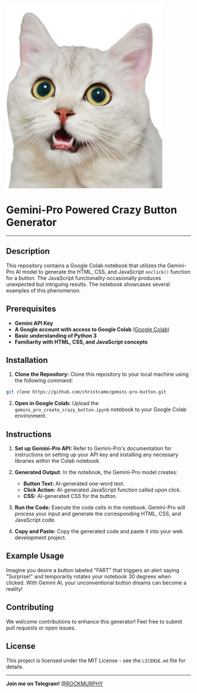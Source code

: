 ![Cat, Surprised](cat-surprised.png)
# **Gemini-Pro Powered Crazy Button Generator**

---

## Description

This repository contains a Google Colab notebook that utilizes the Gemini-Pro AI model to generate the HTML, CSS, and JavaScript `onclick()` function for a button. The JavaScript functionality occasionally produces unexpected but intriguing results. The notebook showcases several examples of this phenomenon.

## Prerequisites

- **Gemini API Key**
- **A Google account with access to Google Colab** ([Google Colab](https://colab.research.google.com))
- **Basic understanding of Python 3**
- **Familiarity with HTML, CSS, and JavaScript concepts**

## Installation

1. **Clone the Repository:** Clone this repository to your local machine using the following command:

```bash
git clone https://github.com/christcame/gemini-pro-button.git
```

2. **Open in Google Colab:** Upload the `gemini_pro_create_crazy_button.ipynb` notebook to your Google Colab environment.

## Instructions

1. **Set up Gemini-Pro API:** Refer to Gemini-Pro's documentation for instructions on setting up your API key and installing any necessary libraries within the Colab notebook.

2. **Generated Output:** In the notebook, the Gemini-Pro model creates:

   - **Button Text:** AI-generated one-word text.
   - **Click Action:** AI-generated JavaScript function called upon click.
   - **CSS:** AI-generated CSS for the button.

3. **Run the Code:** Execute the code cells in the notebook. Gemini-Pro will process your input and generate the corresponding HTML, CSS, and JavaScript code.

4. **Copy and Paste:** Copy the generated code and paste it into your web development project.

## Example Usage

Imagine you desire a button labeled "FART" that triggers an alert saying "Surprise!" and temporarily rotates your notebook 30 degrees when clicked. With Gemini AI, your unconventional button dreams can become a reality!

## Contributing

We welcome contributions to enhance this generator! Feel free to submit pull requests or open issues.

## License

This project is licensed under the MIT License - see the `LICENSE.md` file for details.

---

**Join me on Telegram!** 
[@ROCKMURPHY](https://t.me/ROCKMURPHY) 
